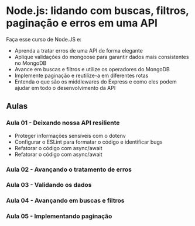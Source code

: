 # Node.js: lidando com buscas, filtros, paginação e erros em uma API


Faça esse curso de Node.JS e:
- Aprenda a tratar erros de uma API de forma elegante
- Aplique validações do mongoose para garantir dados mais consistentes no MongoDB
- Avance em buscas e filtros e utilize os operadores do MongoDB
- Implemente paginação e reutilize-a em diferentes rotas
- Entenda o que são os middlewares do Express e como eles podem ajudar em todo o desenvolvimento da API


## Aulas
### Aula 01 - Deixando nossa API resiliente
- Proteger informações sensíveis com o dotenv
- Configurar o ESLint para formatar o código e identificar bugs
- Refatorar o código com async/await
- Refatorar o código com async/await

### Aula 02 - Avançando o tratamento de erros
### Aula 03 - Validando os dados
### Aula 04 - Avançando em buscas e filtros
### Aula 05 - Implementando paginação